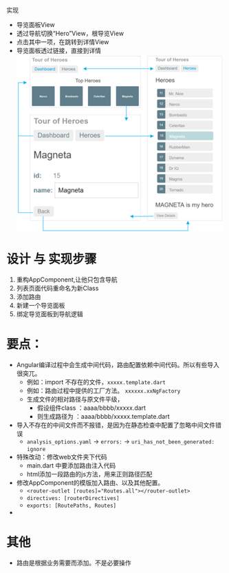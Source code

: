 实现
* 导览面板View
* 透过导航切换“Hero”View，根导览View
* 点击其中一项，在跳转到详情View
* 导览面板透过链接，直接到详情
![](2020-07-16-16-57-15.png)

# 设计 与 实现步骤
1. 重构AppComponent,让他只包含导航
2. 列表页面代码重命名为新Class
3. 添加路由
4. 新建一个导览面板
5. 绑定导览面板到导航逻辑

# 要点：
* Angular编译过程中会生成中间代码，路由配置依赖中间代码。所以有些导入很突兀。
    * 例如：import 不存在的文件，`xxxxx.template.dart`
    * 例如：路由过程中提供的工厂方法。 `xxxxxx.xxNgFactory`
    * 生成文件的相对路径与原文件平级，
        * 假设组件class ：aaaa/bbbb/xxxxx.dart
        * 则生成路径为   ：aaaa/bbbb/xxxxx.template.dart
* 导入不存在的中间文件而不报错，是因为在静态检查中配置了忽略中间文件错误
    * `analysis_options.yaml` -> `errors:` -> `uri_has_not_been_generated: ignore`
* 特殊改动：修改web文件夹下代码
    * main.dart 中要添加路由注入代码
    * html添加一段路由的js方法，用来正则路径匹配
* 修改AppComponent的模版加入路由、以及其他配置。
    * `<router-outlet [routes]="Routes.all"></router-outlet>`
    * `directives: [routerDirectives]`
    * `exports: [RoutePaths, Routes]`
* 

# 其他
* 路由是根据业务需要而添加。不是必要操作
